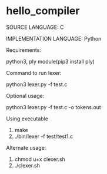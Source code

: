 # hello_compiler
SOURCE LANGUAGE: C


IMPLEMENTATION LANGUAGE: Python


Requirements:

python3, ply module(pip3 install ply)


Command to run lexer:

python3 lexer.py -f test.c


Optional usage:

python3 lexer.py -f test.c -o tokens.out


Using executable

1. make
2. ./bin/lexer -f test/test1.c


Alternate usage:

1. chmod u+x clexer.sh
2. ./clexer.sh
